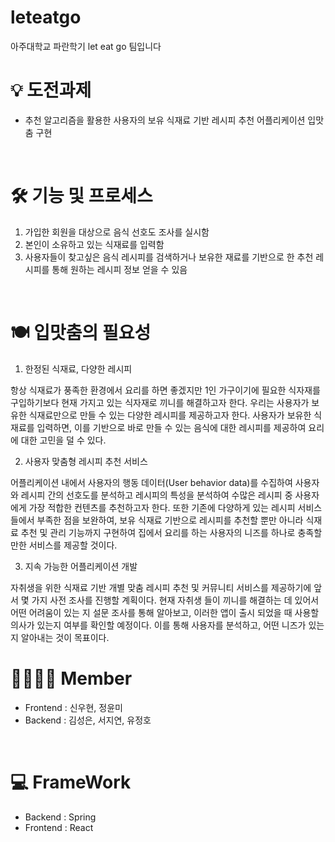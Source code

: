 # leteatgo
아주대학교 파란학기 let eat go 팀입니다

# 💡 도전과제
- 추천 알고리즘을 활용한 사용자의 보유 식재료 기반 레시피 추천 어플리케이션 입맛춤 구현
<br/> 

# 🛠 기능 및 프로세스
1. 가입한 회원을 대상으로 음식 선호도 조사를 실시함
2. 본인이 소유하고 있는 식재료를 입력함
3. 사용자들이 찾고싶은 음식 레시피를 검색하거나 보유한 재료를 기반으로 한 추천 레시피를 통해 원하는 레시피 정보 얻을 수 있음

<br/> 

# 🍽 입맛춤의 필요성
1. 한정된 식재료, 다양한 레시피

  항상 식재료가 풍족한 환경에서 요리를 하면 좋겠지만 1인 가구이기에 필요한 식자재를 구입하기보다 현재 가지고 있는 식자재로 끼니를 해결하고자 한다. 우리는 사용자가 보유한 식재료만으로 만들 수 있는 다양한 레시피를 제공하고자 한다. 사용자가 보유한 식재료를 입력하면, 이를 기반으로 바로 만들 수 있는 음식에 대한 레시피를 제공하여 요리에 대한 고민을 덜 수 있다. 

2. 사용자 맞춤형 레시피 추천 서비스
  
  어플리케이션 내에서 사용자의 행동 데이터(User behavior data)를 수집하여 사용자와 레시피 간의 선호도를 분석하고 레시피의 특성을 분석하여 수많은 레시피 중 사용자에게 가장 적합한 컨텐츠를 추천하고자 한다. 또한 기존에 다양하게 있는 레시피 서비스들에서 부족한 점을 보완하여, 보유 식재료 기반으로 레시피를 추천할 뿐만 아니라 식재료 추천 및 관리 기능까지 구현하여 집에서 요리를 하는 사용자의 니즈를 하나로 충족할 만한 서비스를 제공할 것이다. 

3. 지속 가능한 어플리케이션 개발

  자취생을 위한 식재료 기반 개별 맞춤 레시피 추천 및 커뮤니티 서비스를 제공하기에 앞서 몇 가지 사전 조사를 진행할 계획이다. 현재 자취생 들이 끼니를 해결하는 데 있어서 어떤 어려움이 있는 지 설문 조사를 통해 알아보고, 이러한 앱이 출시 되었을 때 사용할 의사가 있는지 여부를 확인할 예정이다. 이를 통해 사용자를 분석하고, 어떤 니즈가 있는지 알아내는 것이 목표이다.
<br/> 

# 👩‍👩‍👧‍👦 Member

- Frontend : 신우현, 정윤미
- Backend : 김성은, 서지연, 유정호
<br/> 

# 💻 FrameWork
- Backend : Spring
- Frontend : React
